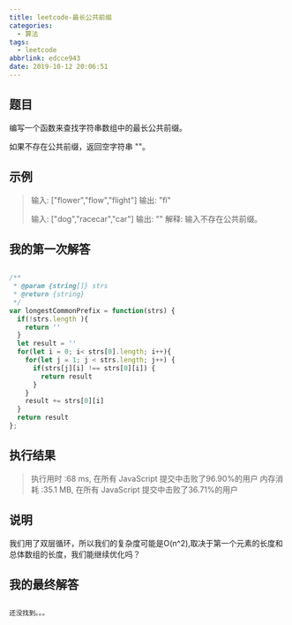 ```yaml
---
title: leetcode-最长公共前缀
categories:
  - 算法
tags:
  - leetcode
abbrlink: edcce943
date: 2019-10-12 20:06:51
---
```


## 题目

编写一个函数来查找字符串数组中的最长公共前缀。

如果不存在公共前缀，返回空字符串 ""。

## 示例

> 输入: ["flower","flow","flight"]
> 输出: "fl"
> 
> 输入: ["dog","racecar","car"]
> 输出: ""
> 解释: 输入不存在公共前缀。


## 我的第一次解答

```javascript

/**
 * @param {string[]} strs
 * @return {string}
 */
var longestCommonPrefix = function(strs) {
  if(!strs.length ){
    return ''
  }
  let result = ''
  for(let i = 0; i< strs[0].length; i++){
    for(let j = 1; j < strs.length; j++) {
      if(strs[j][i] !== strs[0][i]) {
        return result
      }
    }
    result += strs[0][i]
  }
  return result
};

```

##  执行结果

> 执行用时 :68 ms, 在所有 JavaScript 提交中击败了96.90%的用户
> 内存消耗 :35.1 MB, 在所有 JavaScript 提交中击败了36.71%的用户

## 说明

我们用了双层循环，所以我们的复杂度可能是O(n^2),取决于第一个元素的长度和总体数组的长度，我们能继续优化吗？

## 我的最终解答

```javascript

还没找到。。。

```